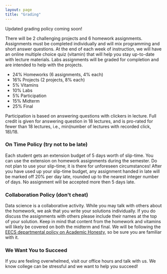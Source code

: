 ```yaml
---
layout: page
title: "Grading"
---
```



Updated grading policy coming soon!

There will be 2 challenging projects and 6 homework assignments.  Assignments must be completed individually and will mix programming and short answer questions.  At the end of each week of instruction, we will have an online multiple choice quiz (vitamin) that will help you stay up-to-date with lecture materials. Labs assignments will be graded for completion and are intended to help with the projects.

* 24% Homeworks (6 assignments, 4% each)
* 16% Projects (2 projects, 8% each)
* 5% Vitamins
* 10% Labs
* 5% Participation
* 15% Midterm
* 25% Final

Participation is based on answering questions with clickers in lecture.  Full credit is given for answering question in 18 lectures, and is pro-rated for fewer than 18 lectures, i.e., min(number of lectures with recorded click, 18)/18.

### On Time Policy (try not to be late)

Each student gets an extension budget of 5 days worth of slip-time.
You can use the extension on homework assignments during the semester.
Do not plan to use your slip-time; it is there for unforeseen circumstances!
After you have used up your slip-time budget, any assignment handed in late will be marked off 20% per day late, rounded up to the nearest integer number of days.
No assignment will be accepted more then 5 days late.


### Collaboration Policy (don't cheat)

Data science is a collaborative activity.
While you may talk with others about the homework, we ask that you write your solutions individually.
If you do discuss the assignments with others please include their names at the top of your solution.
Keep in mind that content from the homework and vitamins will likely be covered on both the midterm and final.
We will be following the [EECS departmental policy on Academic Honesty](https://eecs.berkeley.edu/resources/students/policies#dishonesty), so be sure you are familiar with it.

### We Want You to Succeed

If you are feeling overwhelmed, visit our office hours and talk with us.
We know college can be stressful and we want to help you succeed!


